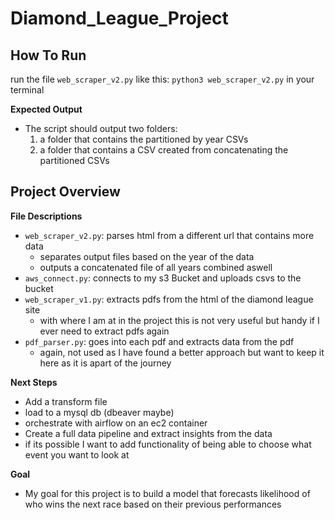 # Diamond_League_Project

## How To Run
run the file `web_scraper_v2.py` like this:
`python3 web_scraper_v2.py` in your terminal

**Expected Output**
- The script should output two folders:
  1) a folder that contains the partitioned by year CSVs
  2) a folder that contains a CSV created from concatenating the partitioned CSVs 

## Project Overview

**File Descriptions**
- `web_scraper_v2.py`: parses html from a different url that contains more data
  - separates output files based on the year of the data
  - outputs a concatenated file of all years combined aswell
- `aws_connect.py`: connects to my s3 Bucket and uploads csvs to the bucket
- `web_scraper_v1.py`: extracts pdfs from the html of the diamond league site
  - with where I am at in the project this is not very useful but handy if I ever need to extract pdfs again
- `pdf_parser.py`: goes into each pdf and extracts data from the pdf
  - again, not used as I have found a better approach but want to keep it here as it is apart of the journey

**Next Steps**
- Add a transform file
- load to a mysql db (dbeaver maybe)
- orchestrate with airflow on an ec2 container
- Create a full data pipeline and extract insights from the data
- if its possible I want to add functionality of being able to choose what event you want to look at

**Goal**
- My goal for this project is to build a model that forecasts likelihood of who wins the next race based on their previous performances
